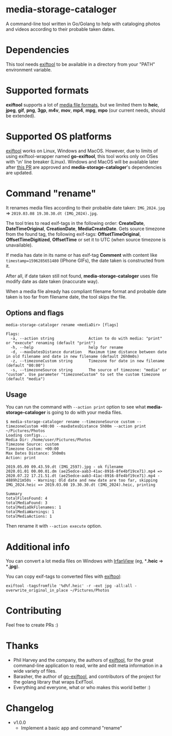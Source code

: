 # media-storage-cataloger
A command-line tool written in Go/Golang to help with cataloging photos and videos according to their probable taken dates.

# Dependencies
This tool needs [exiftool](https://exiftool.org/install.html) to be available in a directory from your "PATH" environment variable.

# Supported formats
**exiftool** supports a lot of [media file formats](https://exiftool.org/#supported), but we limited them to
**heic**, **jpeg**, **gif**, **png**, **3gp**, **m4v**, **mov**, **mp4**, **mpg**, **mpo** (our current needs, should be extended).

# Supported OS platforms
[exiftool](https://exiftool.org/) works on Linux, Windows and MacOS.
However, due to limits of using exiftool-wrapper named **go-exiftool**, this tool works only on OSes with '\n' line breaker (Linux).
Windows and MacOS will be available later after [this PR](https://github.com/barasher/go-exiftool/pull/7) are approved and
**media-storage-cataloger**'s dependencies are updated.

# Command "rename"
It renames media files according to their probable date taken: `IMG_2024.jpg` => `2019.03.08 19.30.30.dt (IMG_2024).jpg`.

The tool tries to read exif-tags in the following order: **CreateDate**, **DateTimeOriginal**, **CreationDate**, **MediaCreateDate**.
Gets source timezone from the found tag, the following exif-tags: **OffsetTimeOriginal**, **OffsetTimeDigitized**, **OffsetTime** or set it to UTC (when source timezone is unavailable).

If media has date in its name or has exif-tag **Comment** with content like `timestamp=1596285651480` (IPhone GIFs), the date taken is constructed from it.

After all, if date taken still not found, **media-storage-cataloger** uses file modify date as date taken (inaccurate way).

When a media file already has compliant filename format and probable date taken is too far from filename date, the tool skips the file.

## Options and flags
```
media-storage-cataloger rename <mediaDir> [flags]

Flags:
  -a, --action string               Action to do with media: "print" or "execute" renaming (default "print")
  -h, --help                        help for rename
  -d, --maxDatesDistance duration   Maximum time distance between date in old filename and date in new filename (default 26h0m0s)
  -z, --timezoneCustom string       Timezone for date in new filename (default "00:00")
  -s, --timezoneSource string       The source of timezone: "media" or "custom". Use parameter "timezoneCustom" to set the custom timezone (default "media")
```

## Usage
You can run the command with `--action print` option to see what **media-storage-cataloger** is going to do with your media files.
```
$ media-storage-cataloger rename --timezoneSource custom --timezoneCustom +00:00 --maxDatesDistance 5h00m --action print ~/Pictures/Photos
Loading configs...
Media Dir: /home/user/Pictures/Photos
Timezone Source: custom
Timezone Custom: +00:00
Max Dates Distance: 5h0m0s
Action: print

2019.05.09 09.43.59.dt (IMG_2597).jpg - ok filename
2020.01.01 00.00.01.dm (ae25edce-aab3-41ac-8916-8fe4bf19ce71).mp4 => 2020.07.22 17.21.51.dt (ae25edce-aab3-41ac-8916-8fe4bf19ce71).mp4 - 4889h21m50s - Warning: Old date and new date are too far, skipping
IMG_2024.heic => 2019.03.08 19.30.30.dt (IMG_2024).heic, printing

Summary
totalFilesFound: 4
totalMediaFound: 3
totalMediaOkFilenames: 1
totalMediaWarnings: 1
totalMediaActions: 1
```

Then rename it with `--action execute` option.

# Additional info
You can convert a lot media files on Windows with [IrfanView](https://www.irfanview.com/) (eg, ***.heic** => ***.jpg**).

You can copy exif-tags to converted files with [exiftool](https://exiftool.org/):
```
exiftool -tagsfromfile '%d%f.heic' -r -ext jpg -all:all -overwrite_original_in_place ~/Pictures/Photos
```

# Contributing
Feel free to create PRs :)

# Thanks
- Phil Harvey and the company, the authors of [exiftool](https://exiftool.org/), for the great command-line application
to read, write and edit meta information in a wide variety of files.
- Barasher, the author of [go-exiftool](https://github.com/barasher/go-exiftool), and contributors of the project
for the golang library that wraps ExifTool.
- Everything and everyone, what or who makes this world better :)

# Changelog
- v1.0.0
  - Implement a basic app and command "rename"